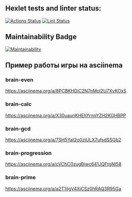 ## Hexlet tests and linter status:
[![Actions Status](https://github.com/SunMeve/backend-project-lvl1/workflows/hexlet-check/badge.svg)](https://github.com/SunMeve/backend-project-lvl1/actions)
[![Lint Status](https://github.com/SunMeve/backend-project-lvl1/workflows/lint/badge.svg)](https://github.com/SunMeve/backend-project-lvl1/actions)


## Maintainability Badge
[![Maintainability](https://api.codeclimate.com/v1/badges/217e3ca5cc8d164a3222/maintainability)](https://codeclimate.com/github/SunMeve/backend-project-lvl1/maintainability)

## Пример работы игры на asciinema
### brain-even
https://asciinema.org/a/8PCBKHDiC2N7nMol2U7XvKOxS

### brain-calc
https://asciinema.org/a/X30uaunKHEhYrnnYZH2KGHBPP

### brain-gcd
https://asciinema.org/a/7SH5Yat2o0zjULX7ufsdSSGb2

### brain-progression
https://asciinema.org/a/cVChC0zugBiwc641JQFtgNl58

### brain-prime
 https://asciinema.org/a/a2T1iIgV4XiCSz0hRAQ3R95Ga
